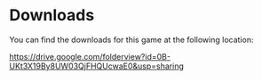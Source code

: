 # Downloads #

You can find the downloads for this game at the following location:

https://drive.google.com/folderview?id=0B-UKt3X19By8UW03QjFHQUcwaE0&usp=sharing